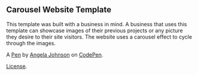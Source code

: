 Carousel Website Template 
--------------------------
This template was built with a business in mind.   A business that uses this template can  showcase images of their previous projects or any picture they desire  to their site visitors.  The website  uses a carousel effect to cycle through the images.  

A [Pen](http://codepen.io/angiemjohnson95/pen/bZjLbk) by [ Angela Johnson](http://codepen.io/angiemjohnson95) on [CodePen](http://codepen.io/).

[License](http://codepen.io/angiemjohnson95/pen/bZjLbk/license).